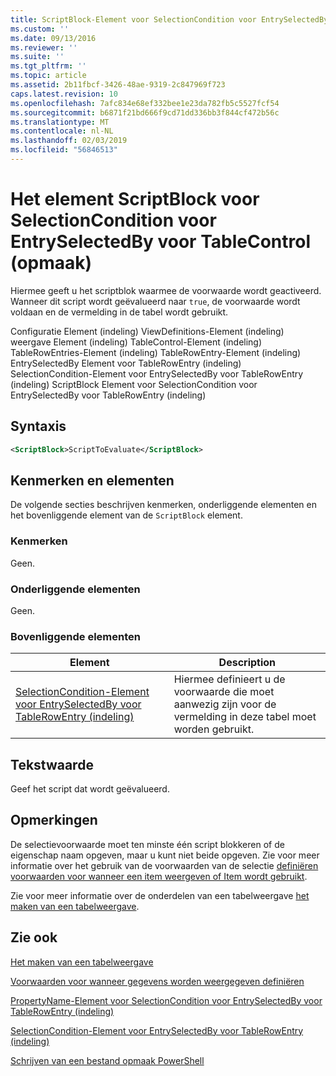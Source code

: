 ```yaml
---
title: ScriptBlock-Element voor SelectionCondition voor EntrySelectedBy voor TableControl (indeling) | Microsoft Docs
ms.custom: ''
ms.date: 09/13/2016
ms.reviewer: ''
ms.suite: ''
ms.tgt_pltfrm: ''
ms.topic: article
ms.assetid: 2b11fbcf-3426-48ae-9319-2c847969f723
caps.latest.revision: 10
ms.openlocfilehash: 7afc834e68ef332bee1e23da782fb5c5527fcf54
ms.sourcegitcommit: b6871f21bd666f9cd71dd336bb3f844cf472b56c
ms.translationtype: MT
ms.contentlocale: nl-NL
ms.lasthandoff: 02/03/2019
ms.locfileid: "56846513"
---
```

# <a name="scriptblock-element-for-selectioncondition-for-entryselectedby-for-tablecontrol-format"></a>Het element ScriptBlock voor SelectionCondition voor EntrySelectedBy voor TableControl (opmaak)

Hiermee geeft u het scriptblok waarmee de voorwaarde wordt geactiveerd. Wanneer dit script wordt geëvalueerd naar `true`, de voorwaarde wordt voldaan en de vermelding in de tabel wordt gebruikt.

Configuratie Element (indeling) ViewDefinitions-Element (indeling) weergave Element (indeling) TableControl-Element (indeling) TableRowEntries-Element (indeling) TableRowEntry-Element (indeling) EntrySelectedBy Element voor TableRowEntry (indeling) SelectionCondition-Element voor EntrySelectedBy voor TableRowEntry (indeling) ScriptBlock Element voor SelectionCondition voor EntrySelectedBy voor TableRowEntry (indeling)

## <a name="syntax"></a>Syntaxis

```xml
<ScriptBlock>ScriptToEvaluate</ScriptBlock>
```

## <a name="attributes-and-elements"></a>Kenmerken en elementen

De volgende secties beschrijven kenmerken, onderliggende elementen en het bovenliggende element van de `ScriptBlock` element.

### <a name="attributes"></a>Kenmerken

Geen.

### <a name="child-elements"></a>Onderliggende elementen

Geen.

### <a name="parent-elements"></a>Bovenliggende elementen

|Element|Description|
|-------------|-----------------|
|[SelectionCondition-Element voor EntrySelectedBy voor TableRowEntry (indeling)](./selectioncondition-element-for-entryselectedby-for-tablecontrol-format.md)|Hiermee definieert u de voorwaarde die moet aanwezig zijn voor de vermelding in deze tabel moet worden gebruikt.|

## <a name="text-value"></a>Tekstwaarde

Geef het script dat wordt geëvalueerd.

## <a name="remarks"></a>Opmerkingen

De selectievoorwaarde moet ten minste één script blokkeren of de eigenschap naam opgeven, maar u kunt niet beide opgeven. Zie voor meer informatie over het gebruik van de voorwaarden van de selectie [definiëren voorwaarden voor wanneer een item weergeven of Item wordt gebruikt](./defining-conditions-for-displaying-data.md).

Zie voor meer informatie over de onderdelen van een tabelweergave [het maken van een tabelweergave](./creating-a-table-view.md).

## <a name="see-also"></a>Zie ook

[Het maken van een tabelweergave](./creating-a-table-view.md)

[Voorwaarden voor wanneer gegevens worden weergegeven definiëren](./defining-conditions-for-displaying-data.md)

[PropertyName-Element voor SelectionCondition voor EntrySelectedBy voor TableRowEntry (indeling)](./propertyname-element-for-selectioncondition-for-entryselectedby-for-tablerowentry-format.md)

[SelectionCondition-Element voor EntrySelectedBy voor TableRowEntry (indeling)](./selectioncondition-element-for-entryselectedby-for-tablecontrol-format.md)

[Schrijven van een bestand opmaak PowerShell](./writing-a-powershell-formatting-file.md)
